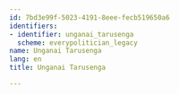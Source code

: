 ```yaml
---
id: 7bd3e99f-5023-4191-8eee-fecb519650a6
identifiers:
- identifier: unganai_tarusenga
  scheme: everypolitician_legacy
name: Unganai Tarusenga
lang: en
title: Unganai Tarusenga

---
```

